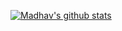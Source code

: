 [![Madhav's github stats](https://github-readme-stats.vercel.app/api?username=madhavpruthi&count_private=true&show_icons=true&theme=radical)](https://github.com/anuraghazra/github-readme-stats)

<!--
**MadhavPruthi/madhavpruthi** is a ✨ _special_ ✨ repository because its `README.md` (this file) appears on your GitHub profile.

Here are some ideas to get you started:

- 🔭 I’m currently working on ...
- 🌱 I’m currently learning ...
- 👯 I’m looking to collaborate on ...
- 🤔 I’m looking for help with ...
- 💬 Ask me about ...
- 📫 How to reach me: ...
- 😄 Pronouns: ...
- ⚡ Fun fact: ...
-->

